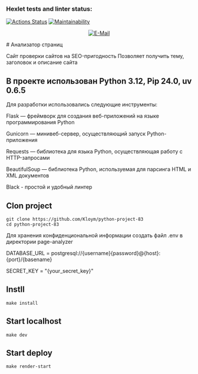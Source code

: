 ### Hexlet tests and linter status:
[![Actions Status](https://github.com/Kloym/python-project-83/actions/workflows/hexlet-check.yml/badge.svg)](https://github.com/Kloym/python-project-83/actions)
[![Maintainability](https://api.codeclimate.com/v1/badges/243c8fb73479ed6d03a3/maintainability)](https://codeclimate.com/github/Kloym/python-project-83/maintainability)
&nbsp;<div align="center">
[![E-Mail](https://img.shields.io/badge/email-reveal-2a8?style=flat-square&logo=gmail&logoColor=white)](mailto:iserifom@mail.ru)
</div>
# Анализатор страниц

Сайт проверки сайтов на SEO-пригодность
Позволяет получить тему, заголовок и описание сайта

## В проекте использован Python 3.12, Pip 24.0, uv 0.6.5
Для разработки использовались следующие инструменты:

Flask — фреймворк для создания веб-приложений на языке программирования Python

Gunicorn — минивеб-сервер, осуществляющий запуск Python-приложения

Requests — библиотека для языка Python, осуществляющая работу с HTTP-запросами

BeautifulSoup — библиотека Python, используемая для парсинга HTML и XML документов

Black - простой и удобный линтер

## Clon project
```python3
git clone https://github.com/Kloym/python-project-83
cd python-project-83
```
Для хранения конфиденциональной информации создать файл .env в директории 
page-analyzer 

DATABASE_URL = postgresql://{username}{password}@{host}:{port}/{basename}

SECRET_KEY = "{your_secret_key}"

## Instll
```python3
make install
```
## Start localhost
```python3
make dev
```

## Start deploy
```python3
make render-start
```
